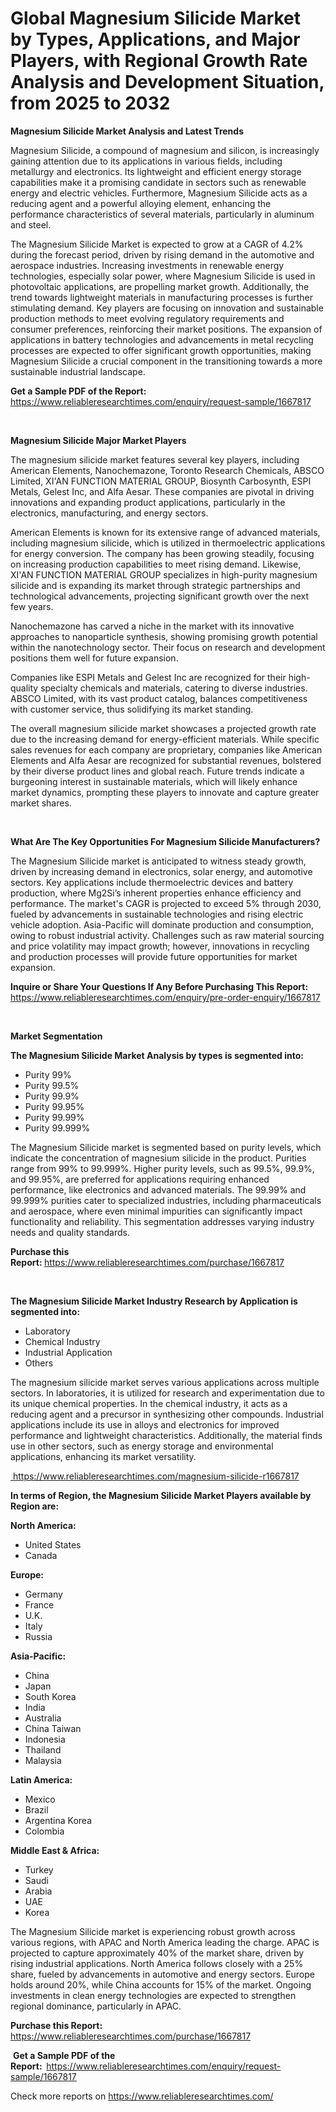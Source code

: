 <p><h1>Global Magnesium Silicide Market by Types, Applications, and Major Players, with Regional Growth Rate Analysis and Development Situation, from 2025 to 2032</h1></p><p><strong>Magnesium Silicide Market Analysis and Latest Trends</strong></p>
<p><p>Magnesium Silicide, a compound of magnesium and silicon, is increasingly gaining attention due to its applications in various fields, including metallurgy and electronics. Its lightweight and efficient energy storage capabilities make it a promising candidate in sectors such as renewable energy and electric vehicles. Furthermore, Magnesium Silicide acts as a reducing agent and a powerful alloying element, enhancing the performance characteristics of several materials, particularly in aluminum and steel.</p><p>The Magnesium Silicide Market is expected to grow at a CAGR of 4.2% during the forecast period, driven by rising demand in the automotive and aerospace industries. Increasing investments in renewable energy technologies, especially solar power, where Magnesium Silicide is used in photovoltaic applications, are propelling market growth. Additionally, the trend towards lightweight materials in manufacturing processes is further stimulating demand. Key players are focusing on innovation and sustainable production methods to meet evolving regulatory requirements and consumer preferences, reinforcing their market positions. The expansion of applications in battery technologies and advancements in metal recycling processes are expected to offer significant growth opportunities, making Magnesium Silicide a crucial component in the transitioning towards a more sustainable industrial landscape.</p></p>
<p><strong>Get a Sample PDF of the Report:&nbsp;</strong> <a href="https://www.reliableresearchtimes.com/enquiry/request-sample/1667817?utm_campaign=2993&utm_medium=2&utm_source=Github&utm_content=ia&utm_term=07032025&utm_id=magnesium-silicide">https://www.reliableresearchtimes.com/enquiry/request-sample/1667817</a></p>
<p>&nbsp;</p>
<p><strong>Magnesium Silicide Major Market Players</strong></p>
<p><p>The magnesium silicide market features several key players, including American Elements, Nanochemazone, Toronto Research Chemicals, ABSCO Limited, XI'AN FUNCTION MATERIAL GROUP, Biosynth Carbosynth, ESPI Metals, Gelest Inc, and Alfa Aesar. These companies are pivotal in driving innovations and expanding product applications, particularly in the electronics, manufacturing, and energy sectors.</p><p>American Elements is known for its extensive range of advanced materials, including magnesium silicide, which is utilized in thermoelectric applications for energy conversion. The company has been growing steadily, focusing on increasing production capabilities to meet rising demand. Likewise, XI'AN FUNCTION MATERIAL GROUP specializes in high-purity magnesium silicide and is expanding its market through strategic partnerships and technological advancements, projecting significant growth over the next few years.</p><p>Nanochemazone has carved a niche in the market with its innovative approaches to nanoparticle synthesis, showing promising growth potential within the nanotechnology sector. Their focus on research and development positions them well for future expansion. </p><p>Companies like ESPI Metals and Gelest Inc are recognized for their high-quality specialty chemicals and materials, catering to diverse industries. ABSCO Limited, with its vast product catalog, balances competitiveness with customer service, thus solidifying its market standing.</p><p>The overall magnesium silicide market showcases a projected growth rate due to the increasing demand for energy-efficient materials. While specific sales revenues for each company are proprietary, companies like American Elements and Alfa Aesar are recognized for substantial revenues, bolstered by their diverse product lines and global reach. Future trends indicate a burgeoning interest in sustainable materials, which will likely enhance market dynamics, prompting these players to innovate and capture greater market shares.</p></p>
<p>&nbsp;</p>
<p><strong>What Are The Key Opportunities For Magnesium Silicide Manufacturers?</strong></p>
<p><p>The Magnesium Silicide market is anticipated to witness steady growth, driven by increasing demand in electronics, solar energy, and automotive sectors. Key applications include thermoelectric devices and battery production, where Mg2Si’s inherent properties enhance efficiency and performance. The market's CAGR is projected to exceed 5% through 2030, fueled by advancements in sustainable technologies and rising electric vehicle adoption. Asia-Pacific will dominate production and consumption, owing to robust industrial activity. Challenges such as raw material sourcing and price volatility may impact growth; however, innovations in recycling and production processes will provide future opportunities for market expansion.</p></p>
<p><strong>Inquire or Share Your Questions If Any Before Purchasing This Report:</strong> <a href="https://www.reliableresearchtimes.com/enquiry/pre-order-enquiry/1667817?utm_campaign=2993&utm_medium=2&utm_source=Github&utm_content=ia&utm_term=07032025&utm_id=magnesium-silicide">https://www.reliableresearchtimes.com/enquiry/pre-order-enquiry/1667817</a></p>
<p>&nbsp;</p>
<p><strong>Market Segmentation</strong></p>
<p><strong>The Magnesium Silicide Market Analysis by types is segmented into:</strong></p>
<p><ul><li>Purity 99%</li><li>Purity 99.5%</li><li>Purity 99.9%</li><li>Purity 99.95%</li><li>Purity 99.99%</li><li>Purity 99.999%</li></ul></p>
<p><p>The Magnesium Silicide market is segmented based on purity levels, which indicate the concentration of magnesium silicide in the product. Purities range from 99% to 99.999%. Higher purity levels, such as 99.5%, 99.9%, and 99.95%, are preferred for applications requiring enhanced performance, like electronics and advanced materials. The 99.99% and 99.999% purities cater to specialized industries, including pharmaceuticals and aerospace, where even minimal impurities can significantly impact functionality and reliability. This segmentation addresses varying industry needs and quality standards.</p></p>
<p><strong>Purchase this Report:&nbsp;</strong><a href="https://www.reliableresearchtimes.com/purchase/1667817?utm_campaign=2993&utm_medium=2&utm_source=Github&utm_content=ia&utm_term=07032025&utm_id=magnesium-silicide">https://www.reliableresearchtimes.com/purchase/1667817</a></p>
<p>&nbsp;</p>
<p><strong>The Magnesium Silicide Market Industry Research by Application is segmented into:</strong></p>
<p><ul><li>Laboratory</li><li>Chemical Industry</li><li>Industrial Application</li><li>Others</li></ul></p>
<p><p>The magnesium silicide market serves various applications across multiple sectors. In laboratories, it is utilized for research and experimentation due to its unique chemical properties. In the chemical industry, it acts as a reducing agent and a precursor in synthesizing other compounds. Industrial applications include its use in alloys and electronics for improved performance and lightweight characteristics. Additionally, the material finds use in other sectors, such as energy storage and environmental applications, enhancing its market versatility.</p></p>
<p><a href="https://www.reliableresearchtimes.com/magnesium-silicide-r1667817?utm_campaign=2993&utm_medium=2&utm_source=Github&utm_content=ia&utm_term=07032025&utm_id=magnesium-silicide">&nbsp;https://www.reliableresearchtimes.com/magnesium-silicide-r1667817</a></p>
<p><strong>In terms of Region, the Magnesium Silicide Market Players available by Region are:</strong></p>
<p>
    <p> <strong> North America: </strong>
        <ul>
            <li>United States</li>
            <li>Canada</li>
        </ul>
        </p> 
    <p> <strong> Europe: </strong>
        <ul>
            <li>Germany</li>
            <li>France</li>
            <li>U.K.</li>
            <li>Italy</li>
            <li>Russia</li>
        </ul>
        </p> 
    <p> <strong> Asia-Pacific: </strong>
        <ul>
            <li>China</li>
            <li>Japan</li>
            <li>South Korea</li>
            <li>India</li>
            <li>Australia</li>
            <li>China Taiwan</li>
            <li>Indonesia</li>
            <li>Thailand</li>
            <li>Malaysia</li>
        </ul>
        </p> 
    <p> <strong> Latin America: </strong>
        <ul>
            <li>Mexico</li>
            <li>Brazil</li>
            <li>Argentina Korea</li>
            <li>Colombia</li>
        </ul>
        </p> 
    <p> <strong> Middle East & Africa: </strong>
        <ul>
            <li>Turkey</li>
            <li>Saudi</li>
            <li>Arabia</li>
            <li>UAE</li>
            <li>Korea</li>
        </ul>
    </p>
    </p>
<p><p>The Magnesium Silicide market is experiencing robust growth across various regions, with APAC and North America leading the charge. APAC is projected to capture approximately 40% of the market share, driven by rising industrial applications. North America follows closely with a 25% share, fueled by advancements in automotive and energy sectors. Europe holds around 20%, while China accounts for 15% of the market. Ongoing investments in clean energy technologies are expected to strengthen regional dominance, particularly in APAC.</p></p>
<p><strong>Purchase this Report: </strong><a href="https://www.reliableresearchtimes.com/purchase/1667817?utm_campaign=2993&utm_medium=2&utm_source=Github&utm_content=ia&utm_term=07032025&utm_id=magnesium-silicide">https://www.reliableresearchtimes.com/purchase/1667817</a></p>
<p>&nbsp;<strong>Get a Sample PDF of the Report:&nbsp;&nbsp;</strong><a href="https://www.reliableresearchtimes.com/enquiry/request-sample/1667817?utm_campaign=2993&utm_medium=2&utm_source=Github&utm_content=ia&utm_term=07032025&utm_id=magnesium-silicide">https://www.reliableresearchtimes.com/enquiry/request-sample/1667817</a></p>
<p><strong></strong></p>
<p>Check more reports on <a href="https://www.reliableresearchtimes.com/?utm_campaign=2993&utm_medium=2&utm_source=Github&utm_content=ia&utm_term=07032025&utm_id=magnesium-silicide">https://www.reliableresearchtimes.com/</a></p>